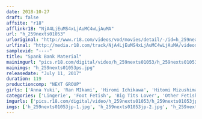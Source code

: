 ```yaml
---
date: 2018-10-27
draft: false
affsite: "r18"
afflinkr18: "NjA4LjEuMS4xLjAuMC4wLjAuMA"
url: "h_259nexts01053"
urloriginal: "http://www.r18.com/videos/vod/movies/detail/-/id=h_259nexts01053"
urlfinal: "http://media.r18.com/track/NjA4LjEuMS4xLjAuMC4wLjAuMA/videos/vod/movies/detail/-/id=h_259nexts01053"
samplevid: "----"
title: "Spank Bank Material"
mainimgurl: "pics.r18.com/digital/video/h_259nexts01053/h_259nexts01053ps.jpg"
mainimgs: "h_259nexts01053ps.jpg"
releasedate: "July 11, 2017"
duration: 119
productioncomp: "NEXT GROUP"
girls: ['Anna Yuki', 'Ran MIkami', 'Hiromi Ichikawa', 'Hitomi Mizushima', 'Rei Asakura', 'Sayaka tateishi', 'Yukino Suzuki', 'Miyu Asada', 'Rina Katsura']
categories: ['Lingerie', 'Foot Fetish', 'Big Tits Lover', 'Other Fetishes', 'Masturbation']
imgurls: ['pics.r18.com/digital/video/h_259nexts01053/h_259nexts01053jp-1.jpg', 'pics.r18.com/digital/video/h_259nexts01053/h_259nexts01053jp-2.jpg', 'pics.r18.com/digital/video/h_259nexts01053/h_259nexts01053jp-3.jpg', 'pics.r18.com/digital/video/h_259nexts01053/h_259nexts01053jp-4.jpg', 'pics.r18.com/digital/video/h_259nexts01053/h_259nexts01053jp-5.jpg', 'pics.r18.com/digital/video/h_259nexts01053/h_259nexts01053jp-6.jpg', 'pics.r18.com/digital/video/h_259nexts01053/h_259nexts01053jp-7.jpg', 'pics.r18.com/digital/video/h_259nexts01053/h_259nexts01053jp-8.jpg', 'pics.r18.com/digital/video/h_259nexts01053/h_259nexts01053jp-9.jpg', 'pics.r18.com/digital/video/h_259nexts01053/h_259nexts01053jp-10.jpg', 'pics.r18.com/digital/video/h_259nexts01053/h_259nexts01053jp-11.jpg', 'pics.r18.com/digital/video/h_259nexts01053/h_259nexts01053jp-12.jpg', 'pics.r18.com/digital/video/h_259nexts01053/h_259nexts01053jp-13.jpg', 'pics.r18.com/digital/video/h_259nexts01053/h_259nexts01053jp-14.jpg', 'pics.r18.com/digital/video/h_259nexts01053/h_259nexts01053jp-15.jpg', 'pics.r18.com/digital/video/h_259nexts01053/h_259nexts01053jp-16.jpg', 'pics.r18.com/digital/video/h_259nexts01053/h_259nexts01053jp-17.jpg', 'pics.r18.com/digital/video/h_259nexts01053/h_259nexts01053jp-18.jpg', 'pics.r18.com/digital/video/h_259nexts01053/h_259nexts01053jp-19.jpg', 'pics.r18.com/digital/video/h_259nexts01053/h_259nexts01053jp-20.jpg']
imgs: ['h_259nexts01053jp-1.jpg', 'h_259nexts01053jp-2.jpg', 'h_259nexts01053jp-3.jpg', 'h_259nexts01053jp-4.jpg', 'h_259nexts01053jp-5.jpg', 'h_259nexts01053jp-6.jpg', 'h_259nexts01053jp-7.jpg', 'h_259nexts01053jp-8.jpg', 'h_259nexts01053jp-9.jpg', 'h_259nexts01053jp-10.jpg', 'h_259nexts01053jp-11.jpg', 'h_259nexts01053jp-12.jpg', 'h_259nexts01053jp-13.jpg', 'h_259nexts01053jp-14.jpg', 'h_259nexts01053jp-15.jpg', 'h_259nexts01053jp-16.jpg', 'h_259nexts01053jp-17.jpg', 'h_259nexts01053jp-18.jpg', 'h_259nexts01053jp-19.jpg', 'h_259nexts01053jp-20.jpg']
---
```

